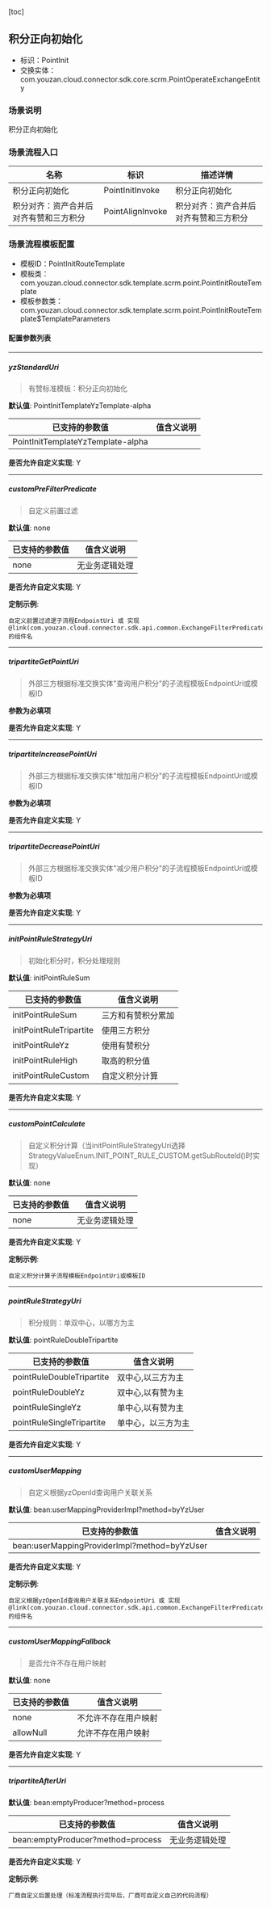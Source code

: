 [toc]

## 积分正向初始化
- 标识：PointInit
- 交换实体：com.youzan.cloud.connector.sdk.core.scrm.PointOperateExchangeEntity
### 场景说明
积分正向初始化
### 场景流程入口

名称 | 标识 | 描述详情
---|---|---
积分正向初始化 | PointInitInvoke | 积分正向初始化
积分对齐：资产合并后对齐有赞和三方积分 | PointAlignInvoke | 积分对齐：资产合并后对齐有赞和三方积分

### 场景流程模板配置
- 模板ID：PointInitRouteTemplate
- 模板类：com.youzan.cloud.connector.sdk.template.scrm.point.PointInitRouteTemplate
- 模板参数类：com.youzan.cloud.connector.sdk.template.scrm.point.PointInitRouteTemplate$TemplateParameters

#### 配置参数列表

---
##### yzStandardUri
> 有赞标准模板：积分正向初始化

**默认值**: PointInitTemplateYzTemplate-alpha

已支持的参数值 | 值含义说明
---|---
PointInitTemplateYzTemplate-alpha | 

**是否允许自定义实现**: Y

---
##### customPreFilterPredicate
> 自定义前置过滤

**默认值**: none

已支持的参数值 | 值含义说明
---|---
none | 无业务逻辑处理

**是否允许自定义实现**: Y


**定制示例**:
```
自定义前置过滤逻子流程EndpointUri 或 实现@link(com.youzan.cloud.connector.sdk.api.common.ExchangeFilterPredicate)的组件名
```
---
##### tripartiteGetPointUri
> 外部三方根据标准交换实体"查询用户积分"的子流程模板EndpointUri或模板ID

**参数为必填项**


**是否允许自定义实现**: Y

---
##### tripartiteIncreasePointUri
> 外部三方根据标准交换实体"增加用户积分"的子流程模板EndpointUri或模板ID

**参数为必填项**


**是否允许自定义实现**: Y

---
##### tripartiteDecreasePointUri
> 外部三方根据标准交换实体"减少用户积分"的子流程模板EndpointUri或模板ID

**参数为必填项**


**是否允许自定义实现**: Y

---
##### initPointRuleStrategyUri
> 初始化积分时，积分处理规则

**默认值**: initPointRuleSum

已支持的参数值 | 值含义说明
---|---
initPointRuleSum | 三方和有赞积分累加
initPointRuleTripartite | 使用三方积分
initPointRuleYz | 使用有赞积分
initPointRuleHigh | 取高的积分值
initPointRuleCustom | 自定义积分计算

**是否允许自定义实现**: Y

---
##### customPointCalculate
> 自定义积分计算（当initPointRuleStrategyUri选择StrategyValueEnum.INIT_POINT_RULE_CUSTOM.getSubRouteId()时实现）

**默认值**: none

已支持的参数值 | 值含义说明
---|---
none | 无业务逻辑处理

**是否允许自定义实现**: Y


**定制示例**:
```
自定义积分计算子流程模板EndpointUri或模板ID
```
---
##### pointRuleStrategyUri
> 积分规则：单双中心，以哪方为主

**默认值**: pointRuleDoubleTripartite

已支持的参数值 | 值含义说明
---|---
pointRuleDoubleTripartite | 双中心,以三方为主
pointRuleDoubleYz | 双中心,以有赞为主
pointRuleSingleYz | 单中心,以有赞为主
pointRuleSingleTripartite | 单中心，以三方为主

**是否允许自定义实现**: Y

---
##### customUserMapping
> 自定义根据yzOpenId查询用户关联关系

**默认值**: bean:userMappingProviderImpl?method=byYzUser

已支持的参数值 | 值含义说明
---|---
bean:userMappingProviderImpl?method=byYzUser | 

**是否允许自定义实现**: Y


**定制示例**:
```
自定义根据yzOpenId查询用户关联关系EndpointUri 或 实现@link(com.youzan.cloud.connector.sdk.api.common.ExchangeFilterPredicate)的组件名
```
---
##### customUserMappingFallback
> 是否允许不存在用户映射

**默认值**: none

已支持的参数值 | 值含义说明
---|---
none | 不允许不存在用户映射
allowNull | 允许不存在用户映射

**是否允许自定义实现**: Y

---
##### tripartiteAfterUri
> 

**默认值**: bean:emptyProducer?method=process

已支持的参数值 | 值含义说明
---|---
bean:emptyProducer?method=process | 无业务逻辑处理

**是否允许自定义实现**: Y


**定制示例**:
```
厂商自定义后置处理（标准流程执行完毕后，厂商可自定义自己的代码流程）
```

